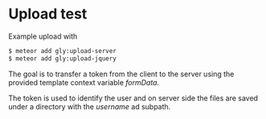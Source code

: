 # Upload test

Example upload with
```bash
$ meteor add gly:upload-server
$ meteor add gly:upload-jquery
```

The goal is to transfer a token from the client to the server using the provided
template context variable *formData*.

The token is used to identify the user and on server side the files are saved
under a directory with the *username* ad subpath.
